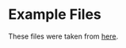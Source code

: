 # Example Files

These files were taken from
[here](https://github.com/bevry/cson/tree/master/test-fixtures/src).
